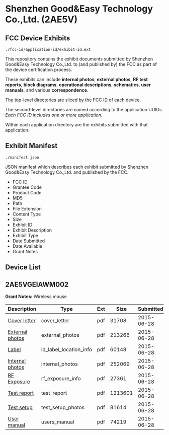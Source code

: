 # Shenzhen Good&Easy Technology Co.,Ltd. (2AE5V)
## FCC Device Exhibits

```
./fcc-id/application-id/exhibit-id.ext
```

This repository contains the exhibit documents submitted by Shenzhen Good&Easy Technology Co.,Ltd. to (and published by) the FCC as part of the device certification process.

These exhibits can include **internal photos**, **external photos**, **RF test reports**, **block diagrams**, **operational descriptions**, **schematics**, **user manuals**, and various **correspondence**.

The top-level directories are sliced by the FCC ID of each device.

The second-level directories are named according to the application UUIDs. *Each FCC ID includes one or more application.*

Within each application directory are the exhibits submitted with that application. 

## Exhibit Manifest

```
./manifest.json
```

JSON manifest which describes each exhibit submitted by Shenzhen Good&Easy Technology Co.,Ltd. and published by the FCC.

- FCC ID
- Grantee Code
- Product Code
- MD5
- Path
- File Extension
- Content Type
- Size
- Exhibit ID
- Exhibit Description
- Exhibit Type
- Date Submitted
- Date Available
- Grant Notes

## Device List
## 2AE5VGEIAWM002
**Grant Notes:** Wireless mouse

| Description | Type | Ext | Size | Submitted | Available |
| ----------- | ---- | --- | ---- | --------- | --------- |
| [Cover letter](2AE5VGEIAWM002/8d510052bea22bc64c02d68abd61a5d8/2660084.pdf) | cover_letter | pdf | 31708 | 2015-06-28 | 2015-06-28 |
| [External photos](2AE5VGEIAWM002/8d510052bea22bc64c02d68abd61a5d8/2660085.pdf) | external_photos | pdf | 213266 | 2015-06-28 | 2015-06-28 |
| [Label](2AE5VGEIAWM002/8d510052bea22bc64c02d68abd61a5d8/2660086.pdf) | id_label_location_info | pdf | 60148 | 2015-06-28 | 2015-06-28 |
| [Internal photos](2AE5VGEIAWM002/8d510052bea22bc64c02d68abd61a5d8/2660087.pdf) | internal_photos | pdf | 252069 | 2015-06-28 | 2015-06-28 |
| [RF Exposure](2AE5VGEIAWM002/8d510052bea22bc64c02d68abd61a5d8/2660089.pdf) | rf_exposure_info | pdf | 27361 | 2015-06-28 | 2015-06-28 |
| [Test report](2AE5VGEIAWM002/8d510052bea22bc64c02d68abd61a5d8/2660091.pdf) | test_report | pdf | 1213601 | 2015-06-28 | 2015-06-28 |
| [Test setup](2AE5VGEIAWM002/8d510052bea22bc64c02d68abd61a5d8/2660092.pdf) | test_setup_photos | pdf | 81614 | 2015-06-28 | 2015-06-28 |
| [User manual](2AE5VGEIAWM002/8d510052bea22bc64c02d68abd61a5d8/2660093.pdf) | users_manual | pdf | 74219 | 2015-06-28 | 2015-06-28 |
